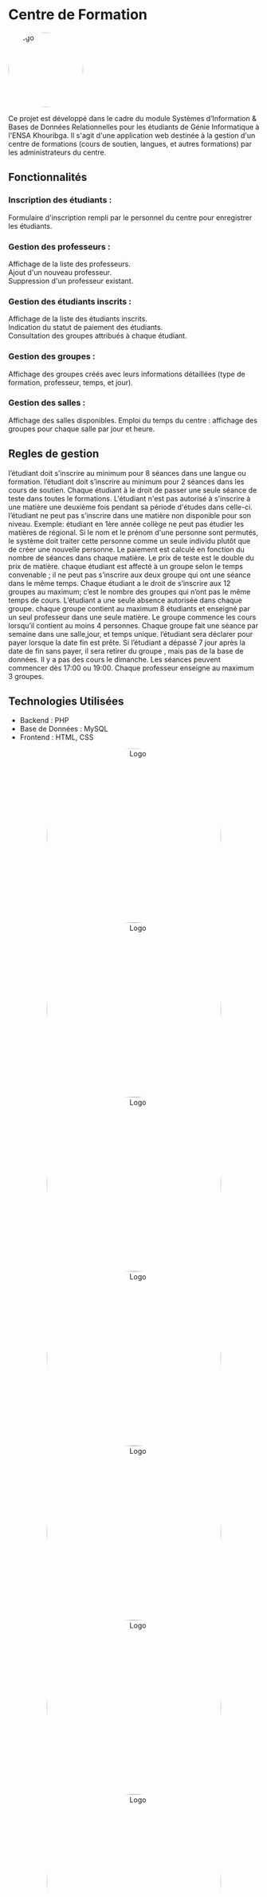 
# Centre de Formation
<img src="images/Subject.png" alt="Logo" style=" height: 150px; border-radius: 50%;">

Ce projet est développé dans le cadre du module Systèmes d’Information & Bases de Données Relationnelles pour les étudiants de Génie Informatique à l'ENSA Khouribga. Il s'agit d'une application web destinée à la gestion d'un centre de formations (cours de soutien, langues, et autres formations) par les administrateurs du centre.

## Fonctionnalités

### Inscription des étudiants :
Formulaire d'inscription rempli par le personnel du centre pour enregistrer les étudiants.
### Gestion des professeurs :
Affichage de la liste des professeurs.   
Ajout d'un nouveau professeur.   
Suppression d'un professeur existant.
### Gestion des étudiants inscrits  :
Affichage de la liste des étudiants inscrits.   
Indication du statut de paiement des étudiants.   
Consultation des groupes attribués à chaque étudiant.
### Gestion des groupes :
Affichage des groupes créés avec leurs informations détaillées (type de formation, professeur, temps, et jour).
### Gestion des salles :
Affichage des salles disponibles.
Emploi du temps du centre : affichage des groupes pour chaque salle par jour et heure.

## Regles de gestion
l’étudiant doit s’inscrire au minimum pour 8 séances dans une langue ou formation.
l’étudiant doit s’inscrire au minimum pour 2 séances dans les cours de soutien.
Chaque étudiant à le droit de passer une seule séance de teste dans toutes le formations.
L'étudiant n'est pas autorisé à s'inscrire à une matière une deuxième fois pendant sa période d'études dans celle-ci.
l’étudiant ne peut pas s’inscrire dans une matière non disponible pour son niveau. Exemple: étudiant en 1ère année collège ne peut pas étudier les matières de régional.
Si le nom et le prénom d'une personne sont permutés, le système doit traiter cette personne comme un seule individu plutôt que de créer une nouvelle personne.
Le paiement est calculé en fonction du nombre de séances dans chaque matière.
Le prix de teste est le double du prix de matière.
chaque étudiant est affecté à un groupe selon le temps convenable ; il ne peut pas s’inscrire aux deux groupe qui ont une séance dans le même temps.
Chaque étudiant a le droit de s’inscrire aux 12 groupes au maximum; c’est le nombre des groupes qui n’ont pas le même temps de cours.
L’étudiant a une seule absence autorisée dans chaque groupe.
 chaque groupe contient au maximum 8 étudiants et enseigné par un seul professeur dans une seule matière.
Le groupe commence les cours lorsqu’il contient au moins 4 personnes.
Chaque groupe fait une séance par semaine dans une salle,jour, et temps unique.
l’étudiant sera déclarer pour payer lorsque la date fin est prête. 
Si l’étudiant a dépassé 7 jour après la date de fin sans payer, il sera retirer du groupe , mais pas de la base de données.
Il y a pas des cours le dimanche.
Les séances peuvent commencer dès 17:00 ou 19:00.
Chaque professeur enseigne au maximum 3 groupes.


## Technologies Utilisées

- Backend : PHP
- Base de Données : MySQL
- Frontend : HTML, CSS




<div style="text-align: center;">
    <img src="images/dd.png" alt="Logo" style=" height: 350px; border-radius: 50%;">
    <img src="images/Graphe.png" alt="Logo" style=" height: 350px; border-radius: 50%;">
    <img src="images/MCD.png" alt="Logo" style=" height: 350px; border-radius: 50%;">
    <img src="images/MLD.png" alt="Logo" style=" height: 350px; border-radius: 50%;">
    <img src="images/2.png" alt="Logo" style=" height: 350px; border-radius: 50%;">
    <img src="images/3.png" alt="Logo" style=" height: 350px; border-radius: 50%;">
    <img src="images/4.png" alt="Logo" style=" height: 350px; border-radius: 50%;">
    <img src="images/1.png" alt="Logo" style=" height: 350px; border-radius: 50%;">
    <img src="images/5.png" alt="Logo" style=" height: 350px; border-radius: 50%;">
    <img src="images/6.png" alt="Logo" style=" height: 350px; border-radius: 50%;">
    <img src="images/7.png" alt="Logo" style=" height: 350px; border-radius: 50%;">
</div>

[View the PDF](rapportPrpjet.pdf)
